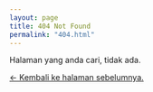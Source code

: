 ```yaml
---
layout: page
title: 404 Not Found
permalink: "404.html"
---
```


Halaman yang anda cari, tidak ada.

[&larr; Kembali ke halaman sebelumnya.](/)